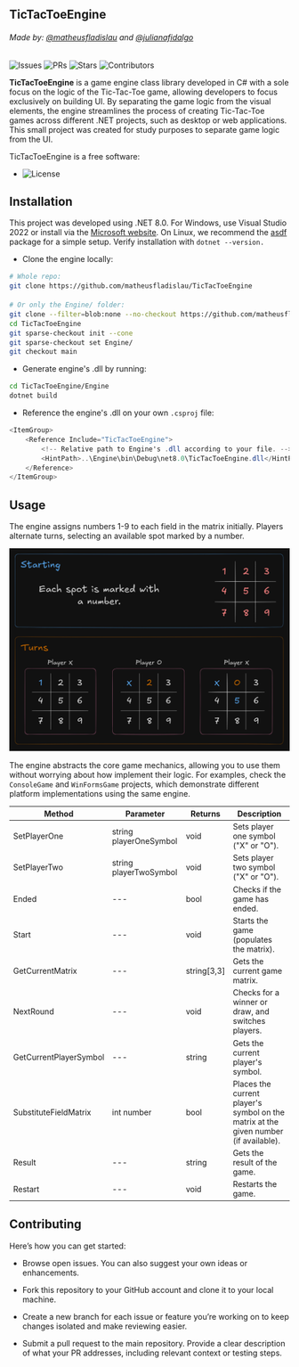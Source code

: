 
## TicTacToeEngine
###### Made by: [@matheusfladislau](https://github.com/matheusfladislau) and [@julianafidalgo](https://github.com/julianafidalgo)
##

  ![Issues](https://img.shields.io/github/issues/matheusfladislau/TicTacToeEngine?style=flat&color=FFFFFF)
  ![PRs](https://img.shields.io/github/issues-pr/matheusfladislau/TicTacToeEngine?style=flat&color=FFFFFF)
  ![Stars](https://img.shields.io/github/stars/matheusfladislau/TicTacToeEngine?style=flat&color=FFFFFF)
  ![Contributors](https://img.shields.io/github/contributors/matheusfladislau/TicTacToeEngine?style=flat&color=FFFFFF)


**TicTacToeEngine** is a game engine class library developed in C# with a sole focus on the logic of the Tic-Tac-Toe game, allowing developers to focus exclusively on building UI. By separating the game logic from the visual elements, the engine streamlines the process of creating Tic-Tac-Toe games across different .NET projects, such as desktop or web applications.
This small project was created for study purposes to separate game logic from the UI.


TicTacToeEngine is a free software: 
* ![License](https://img.shields.io/badge/license-GPLv2-FFFFFF)


## Installation

This project was developed using .NET 8.0. For Windows, use Visual Studio 2022 or install via the [Microsoft website](https://dotnet.microsoft.com/pt-br/download/dotnet/8.0). On Linux, we recommend the [asdf](https://asdf-vm.com/guide/getting-started.html) package for a simple setup. Verify installation with ```dotnet --version.```

- Clone the engine locally:
```bash
# Whole repo:
git clone https://github.com/matheusfladislau/TicTacToeEngine

# Or only the Engine/ folder:
git clone --filter=blob:none --no-checkout https://github.com/matheusfladislau/TicTacToeEngine
cd TicTacToeEngine
git sparse-checkout init --cone
git sparse-checkout set Engine/
git checkout main
```

- Generate engine's .dll by running:
```bash
cd TicTacToeEngine/Engine
dotnet build
```

- Reference the engine's .dll on your own ```.csproj``` file:
```cs
<ItemGroup>
	<Reference Include="TicTacToeEngine">
        <!-- Relative path to Engine's .dll according to your file. -->
		<HintPath>..\Engine\bin\Debug\net8.0\TicTacToeEngine.dll</HintPath>
	</Reference>
</ItemGroup>
```


## Usage
The engine assigns numbers 1-9 to each field in the matrix initially. 
Players alternate turns, selecting an available spot marked by a number.

![illustration](https://github.com/matheusfladislau/TicTacToeEngine/blob/main/excalidraw/tictactoe_example.png)


The engine abstracts the core game mechanics, allowing you to use them without worrying about how implement their logic. For examples, check the `ConsoleGame` and `WinFormsGame` projects, which demonstrate different platform implementations using the same engine.

| Method | Parameter | Returns | Description |
| --- | --- | --- | --- |
| SetPlayerOne | string playerOneSymbol | void | Sets player one symbol ("X" or "O"). |
| SetPlayerTwo | string playerTwoSymbol | void | Sets player two symbol ("X" or "O"). |
| Ended | --- | bool | Checks if the game has ended. |
| Start | --- | void | Starts the game (populates the matrix). |
| GetCurrentMatrix | --- | string[3,3] | Gets the current game matrix. |
| NextRound | --- | void | Checks for a winner or draw, and switches players. |
| GetCurrentPlayerSymbol | --- | string | Gets the current player's symbol. |
| SubstituteFieldMatrix | int number | bool | Places the current player's symbol on the matrix at the given number (if available). |
| Result | --- | string | Gets the result of the game. |
| Restart | --- | void | Restarts the game. |

## Contributing
Here’s how you can get started:

- Browse open issues. You can also suggest your own ideas or enhancements.

- Fork this repository to your GitHub account and clone it to your local machine.

- Create a new branch for each issue or feature you’re working on to keep changes isolated and make reviewing easier.

- Submit a pull request to the main repository. Provide a clear description of what your PR addresses, including relevant context or testing steps.
